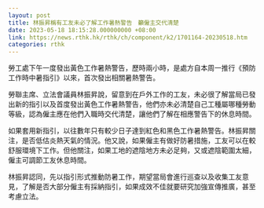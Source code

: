 ```yaml
---
layout: post
title: 林振昇稱有工友未必了解工作暑熱警告　籲僱主交代清楚
date: 2023-05-18 18:15:28.000000000 +08:00
link: https://news.rthk.hk/rthk/ch/component/k2/1701164-20230518.htm
categories: rthk
---
```


勞工處下午一度發出黃色工作暑熱警告，歷時兩小時，是處方自本周一推行《預防工作時中暑指引》以來，首次發出相關暑熱警告。

勞聯主席、立法會議員林振昇說，留意到在戶外工作的工友，未必很了解當局已發出新的指引以及首度發出黃色工作暑熱警告，他們亦未必清楚自己工種屬哪種勞動等級，認為僱主應在他們入職時交代清楚，讓他們了解在相應警告下的休息時間。

如果套用新指引，以往數年只有較少日子達到紅色和黑色工作暑熱警告。林振昇關注，是否低估炎熱天氣的情況。他又說，如果僱主有做好防暑措施，工友可以在較舒服環境下工作。但他關注，如果工地的遮陰地方未必足夠，又或遮陰範圍太細，僱主可調節工友休息時間。

林振昇認同，先以指引形式推動防暑工作，期望當局會進行巡查以及收集工友意見，了解是否大部分僱主有採納指引，如果成效不佳就要研究加強宣傳推廣，甚至考慮立法。
